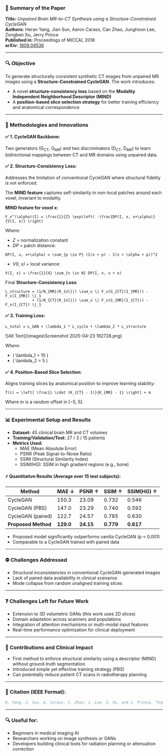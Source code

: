 ### 📄 Summary of the Paper

**Title:** _Unpaired Brain MR-to-CT Synthesis using a Structure-Constrained CycleGAN_  
**Authors:** Heran Yang, Jian Sun, Aaron Carass, Can Zhao, Junghoon Lee, Zongben Xu, Jerry Prince  
**Published in:** Proceedings of MICCAI, 2018  
**arXiv:** [1809.04536](https://arxiv.org/abs/1809.04536)

---

### 🔍 Objective

To generate structurally consistent synthetic CT images from unpaired MR images using a **Structure-Constrained CycleGAN**. The work introduces:

- A novel **structure-consistency loss** based on the **Modality Independent Neighborhood Descriptor (MIND)**
- A **position-based slice selection strategy** for better training efficiency and anatomical correspondence

---

### 🧠 Methodologies and Innovations

#### ✅ 1. CycleGAN Backbone:
Two generators (G<sub>CT</sub>, G<sub>MR</sub>) and two discriminators (D<sub>CT</sub>, D<sub>MR</sub>) to learn bidirectional mappings between CT and MR domains using unpaired data.

#### ✅ 2. Structure-Consistency Loss:
Addresses the limitation of conventional CycleGAN where structural fidelity is not enforced.

The **MIND feature** captures self-similarity in non-local patches around each voxel, invariant to modality.

**MIND feature for voxel x:**
```
F_x^(\alpha)(I) = \frac{1}{Z} \exp\left( -\frac{DP(I, x, x+\alpha)}{V(I, x)} \right)
```
Where:
- _Z_ = normalization constant
- _DP_ = patch distance:  
```
DP(I, x, x+\alpha) = \sum_{p \in P} (I(x + p) - I(x + \alpha + p))^2
```
- _V(I, x)_ = local variance:
```
V(I, x) = \frac{1}{4} \sum_{n \in N} DP(I, x, x + n)
```

Final **Structure-Consistency Loss**:
```
L_structure = (1/N_{MR}|R_{nl}|) \sum_x \| F_x(G_{CT}(I_{MR})) - F_x(I_{MR}) \|_1
            + (1/N_{CT}|R_{nl}|) \sum_x \| F_x(G_{MR}(I_{CT})) - F_x(I_{CT}) \|_1
```

#### ✅ 3. Training Loss:
```
L_total = L_GAN + \lambda_1 * L_cycle + \lambda_2 * L_structure
```
![Alt Text](\images\Screenshot 2025-04-23 192728.png)

Where:
- \( \lambda_1 = 10 \)
- \( \lambda_2 = 5 \)

#### ✅ 4. Position-Based Slice Selection:
Aligns training slices by anatomical position to improve learning stability:
```
T(i) = \left[ \frac{i \cdot (K_{CT} - 1)}{K_{MR} - 1} \right] + m
```
Where m is a random offset in [−5, 5].

---

### 📊 Experimental Setup and Results

- **Dataset:** 45 clinical brain MR and CT volumes
- **Training/Validation/Test:** 27 / 3 / 15 patients
- **Metrics Used:**
  - MAE (Mean Absolute Error)
  - PSNR (Peak Signal-to-Noise Ratio)
  - SSIM (Structural Similarity Index)
  - SSIM(HG): SSIM in high gradient regions (e.g., bone)

#### ⚡ Quantitative Results (Average over 15 test subjects):
| Method             | MAE ↓ | PSNR ↑ | SSIM ↑ | SSIM(HG) ↑ |
|--------------------|---------|----------|------------|---------------|
| CycleGAN           | 150.3   | 23.09    | 0.732      | 0.546         |
| CycleGAN (PBS)     | 147.0   | 23.29    | 0.740      | 0.592         |
| CycleGAN (paired)  | 122.7   | 24.57    | 0.785      | 0.630         |
| **Proposed Method**| **129.0** | **24.15** | **0.779**  | **0.617**     |

- Proposed model significantly outperforms vanilla CycleGAN (p < 0.001)
- Comparable to a CycleGAN trained with paired data

---

### ⛔ Challenges Addressed
- Structural inconsistencies in conventional CycleGAN-generated images
- Lack of paired data availability in clinical scenarios
- Mode collapse from random unaligned training slices

---

### ❓ Challenges Left for Future Work
- Extension to 3D volumetric GANs (this work uses 2D slices)
- Domain adaptation across scanners and populations
- Integration of attention mechanisms or multi-modal input features
- Real-time performance optimization for clinical deployment

---

### 🔬 Contributions and Clinical Impact
- First method to enforce structural similarity using a descriptor (MIND) without ground-truth segmentation
- Introduced simple yet effective training strategy (PBS)
- Can potentially reduce patient CT scans in radiotherapy planning

---

### 📃 Citation (IEEE Format):
```bibtex
H. Yang, J. Sun, A. Carass, C. Zhao, J. Lee, Z. Xu, and J. Prince, “Unpaired Brain MR-to-CT Synthesis using a Structure-Constrained CycleGAN,” in *Proc. MICCAI*, 2018. [Online]. Available: https://arxiv.org/abs/1809.04536
```

---

### 🔍 Useful for:
- Beginners in medical imaging AI
- Researchers working on image synthesis or GANs
- Developers building clinical tools for radiation planning or attenuation correction

